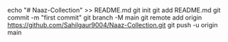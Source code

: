 echo "# Naaz-Collection" >> README.md
git init
git add README.md
git commit -m "first commit"
git branch -M main
git remote add origin https://github.com/Sahilgaur9004/Naaz-Collection.git
git push -u origin main
